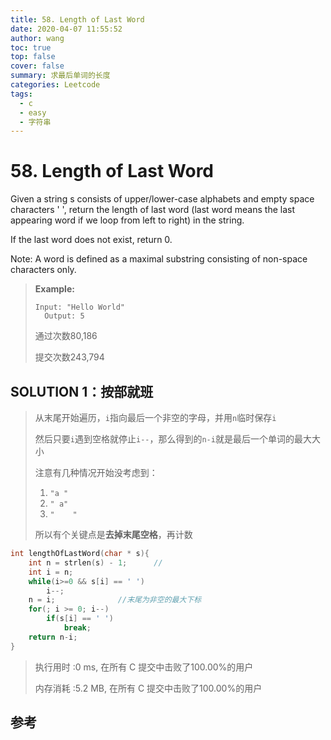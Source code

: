 ```yaml
---
title: 58. Length of Last Word
date: 2020-04-07 11:55:52
author: wang
toc: true
top: false
cover: false
summary: 求最后单词的长度
categories: Leetcode
tags:
  - c
  - easy
  - 字符串
---
```


# 58. Length of Last Word

Given a string s consists of upper/lower-case alphabets and empty space characters ' ', return the length of last word (last word means the last appearing word if we loop from left to right) in the string.

If the last word does not exist, return 0.

Note: A word is defined as a maximal substring consisting of non-space characters only.




> **Example:**
>
> ```
> Input: "Hello World"
>   Output: 5
>   ```
>   
>  
>
> 通过次数80,186
> 
>   提交次数243,794



## SOLUTION 1：按部就班

> 从末尾开始遍历，`i`指向最后一个非空的字母，并用`n`临时保存`i`
> 
> 然后只要`i`遇到空格就停止`i--`，那么得到的`n-i`就是最后一个单词的最大大小
>
> 注意有几种情况开始没考虑到：
>
> 1. `"a "`
>2. `" a"`
> 3. `"    "`
> 
> 所以有个关键点是**去掉末尾空格**，再计数

```c
int lengthOfLastWord(char * s){
    int n = strlen(s) - 1;      //
    int i = n;
    while(i>=0 && s[i] == ' ')
        i--;
    n = i;              //末尾为非空的最大下标
    for(; i >= 0; i--)
        if(s[i] == ' ')
            break;
    return n-i;
}
```

> 执行用时 :0 ms, 在所有 C 提交中击败了100.00%的用户
>
> 内存消耗 :5.2 MB, 在所有 C 提交中击败了100.00%的用户





## 参考


